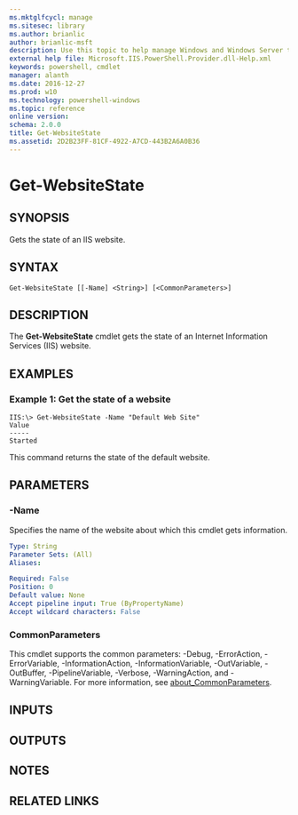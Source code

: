 ```yaml
---
ms.mktglfcycl: manage
ms.sitesec: library
ms.author: brianlic
author: brianlic-msft
description: Use this topic to help manage Windows and Windows Server technologies with Windows PowerShell.
external help file: Microsoft.IIS.PowerShell.Provider.dll-Help.xml
keywords: powershell, cmdlet
manager: alanth
ms.date: 2016-12-27
ms.prod: w10
ms.technology: powershell-windows
ms.topic: reference
online version: 
schema: 2.0.0
title: Get-WebsiteState
ms.assetid: 2D2B23FF-81CF-4922-A7CD-443B2A6A0B36
---
```


# Get-WebsiteState

## SYNOPSIS
Gets the state of an IIS website.

## SYNTAX

```
Get-WebsiteState [[-Name] <String>] [<CommonParameters>]
```

## DESCRIPTION
The **Get-WebsiteState** cmdlet gets the state of an Internet Information Services (IIS) website.

## EXAMPLES

### Example 1: Get the state of a website
```
IIS:\> Get-WebsiteState -Name "Default Web Site"
Value
-----
Started
```

This command returns the state of the default website.

## PARAMETERS

### -Name
Specifies the name of the website about which this cmdlet gets information.

```yaml
Type: String
Parameter Sets: (All)
Aliases: 

Required: False
Position: 0
Default value: None
Accept pipeline input: True (ByPropertyName)
Accept wildcard characters: False
```

### CommonParameters
This cmdlet supports the common parameters: -Debug, -ErrorAction, -ErrorVariable, -InformationAction, -InformationVariable, -OutVariable, -OutBuffer, -PipelineVariable, -Verbose, -WarningAction, and -WarningVariable. For more information, see [about_CommonParameters](http://go.microsoft.com/fwlink/?LinkID=113216).

## INPUTS

## OUTPUTS

## NOTES

## RELATED LINKS


